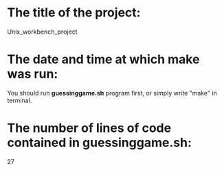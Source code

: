 # The title of the project:
Unix_workbench_project
# The date and time at which **make** was run:
You should run **guessinggame.sh** program first, or simply write "make" in terminal.
# The number of lines of code contained in **guessinggame.sh**:
27
